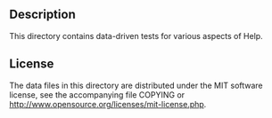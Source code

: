 Description
------------

This directory contains data-driven tests for various aspects of Help.

License
--------

The data files in this directory are distributed under the MIT software
license, see the accompanying file COPYING or
http://www.opensource.org/licenses/mit-license.php.

